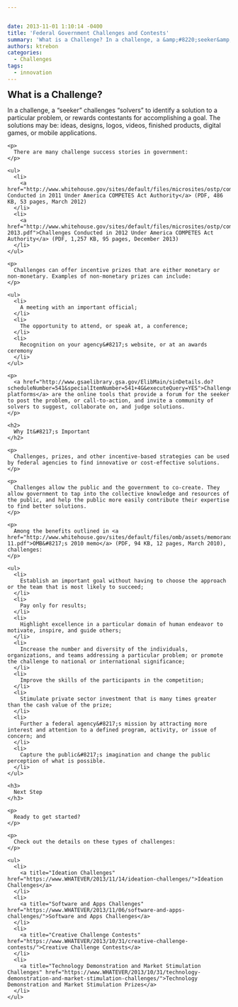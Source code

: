 ```yaml
---


date: 2013-11-01 1:10:14 -0400
title: 'Federal Government Challenges and Contests'
summary: 'What is a Challenge? In a challenge, a &amp;#8220;seeker&amp;#8221; challenges &amp;#8220;solvers&amp;#8221; to identify a solution to a particular problem, or rewards&nbsp;contestants&nbsp;for accomplishing a goal. The solutions may be\: ideas, designs, logos, videos, finished products, digital games, or mobile applications. There are many challenge success stories in government\: Challenges Conducted in 2011 Under America COMPETES Act'
authors: ktrebon
categories:
  - Challenges
tags:
  - innovation
---
```


**<span style="font-size: 1.5em;">What is a Challenge?</span>**

<div id="content-area">
  <div id="node-6352">
    <p>
      In a challenge, a &#8220;seeker&#8221; challenges &#8220;solvers&#8221; to identify a solution to a particular problem, or rewards contestants for accomplishing a goal. The solutions may be: ideas, designs, logos, videos, finished products, digital games, or mobile applications.
    </p>
    
    <p>
      There are many challenge success stories in government:
    </p>
    
    <ul>
      <li>
        <a href="http://www.whitehouse.gov/sites/default/files/microsites/ostp/competes_report_on_prizes_final.pdf">Challenges Conducted in 2011 Under America COMPETES Act Authority</a> (PDF, 486 KB, 53 pages, March 2012)
      </li>
      <li>
        <a href="http://www.whitehouse.gov/sites/default/files/microsites/ostp/competes_prizesreport_dec-2013.pdf">Challenges Conducted in 2012 Under America COMPETES Act Authority</a> (PDF, 1,257 KB, 95 pages, December 2013)
      </li>
    </ul>
    
    <p>
      Challenges can offer incentive prizes that are either monetary or non-monetary. Examples of non-monetary prizes can include:
    </p>
    
    <ul>
      <li>
        A meeting with an important official;
      </li>
      <li>
        The opportunity to attend, or speak at, a conference;
      </li>
      <li>
        Recognition on your agency&#8217;s website, or at an awards ceremony
      </li>
    </ul>
    
    <p>
      ​<a href="http://www.gsaelibrary.gsa.gov/ElibMain/sinDetails.do?scheduleNumber=541&specialItemNumber=541+4G&executeQuery=YES">Challenge platforms</a> are the online tools that provide a forum for the seeker to post the problem, or call-to-action, and invite a community of solvers to suggest, collaborate on, and judge solutions.
    </p>
    
    <h2>
      Why It&#8217;s Important
    </h2>
    
    <p>
      Challenges, prizes, and other incentive-based strategies can be used by federal agencies to find innovative or cost-effective solutions.
    </p>
    
    <p>
      Challenges allow the public and the government to co-create. They allow government to tap into the collective knowledge and resources of the public, and help the public more easily contribute their expertise to find better solutions.
    </p>
    
    <p>
      Among the benefits outlined in <a href="http://www.whitehouse.gov/sites/default/files/omb/assets/memoranda_2010/m10-11.pdf">OMB&#8217;s 2010 memo</a> (PDF, 94 KB, 12 pages, March 2010), challenges:
    </p>
    
    <ul>
      <li>
        Establish an important goal without having to choose the approach or the team that is most likely to succeed;
      </li>
      <li>
        Pay only for results;
      </li>
      <li>
        Highlight excellence in a particular domain of human endeavor to motivate, inspire, and guide others;
      </li>
      <li>
        Increase the number and diversity of the individuals, organizations, and teams addressing a particular problem; or promote the challenge to national or international significance;
      </li>
      <li>
        Improve the skills of the participants in the competition;
      </li>
      <li>
        Stimulate private sector investment that is many times greater than the cash value of the prize;
      </li>
      <li>
        Further a federal agency&#8217;s mission by attracting more interest and attention to a defined program, activity, or issue of concern; and
      </li>
      <li>
        Capture the public&#8217;s imagination and change the public perception of what is possible.
      </li>
    </ul>
    
    <h3>
      Next Step
    </h3>
    
    <p>
      Ready to get started?
    </p>
    
    <p>
      Check out the details on these types of challenges:
    </p>
    
    <ul>
      <li>
        <a title="Ideation Challenges" href="https://www.WHATEVER/2013/11/14/ideation-challenges/">Ideation Challenges</a>
      </li>
      <li>
        <a title="Software and Apps Challenges" href="https://www.WHATEVER/2013/11/06/software-and-apps-challenges/">Software and Apps Challenges</a>
      </li>
      <li>
        <a title="Creative Challenge Contests" href="https://www.WHATEVER/2013/10/31/creative-challenge-contests/">Creative Challenge Contests</a>
      </li>
      <li>
        <a title="Technology Demonstration and Market Stimulation Challenges" href="https://www.WHATEVER/2013/10/31/technology-demonstration-and-market-stimulation-challenges/">Technology Demonstration and Market Stimulation Prizes</a>
      </li>
    </ul>
  </div>
</div>